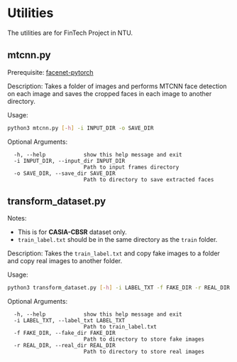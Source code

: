 # Utilities

The utilities are for FinTech Project in NTU.

## mtcnn.py

Prerequisite: [facenet-pytorch](https://github.com/timesler/facenet-pytorch)

Description: Takes a folder of images and performs MTCNN face detection on each image and saves the cropped faces in each image to another directory.

Usage:

```bash
python3 mtcnn.py [-h] -i INPUT_DIR -o SAVE_DIR
```

Optional Arguments:

```
  -h, --help            show this help message and exit
  -i INPUT_DIR, --input_dir INPUT_DIR
                        Path to input frames directory
  -o SAVE_DIR, --save_dir SAVE_DIR
                        Path to directory to save extracted faces
```

## transform_dataset.py

Notes:

* This is for **CASIA-CBSR** dataset only.
* `train_label.txt` should be in the same directory as the `train` folder.

Description:  Takes the `train_label.txt` and copy fake images to a folder and copy real images to another folder.

Usage:

```bash
python3 transform_dataset.py [-h] -i LABEL_TXT -f FAKE_DIR -r REAL_DIR
```

Optional Arguments:

```
  -h, --help            show this help message and exit
  -i LABEL_TXT, --label_txt LABEL_TXT
                        Path to train_label.txt
  -f FAKE_DIR, --fake_dir FAKE_DIR
                        Path to directory to store fake images
  -r REAL_DIR, --real_dir REAL_DIR
                        Path to directory to store real images
```


